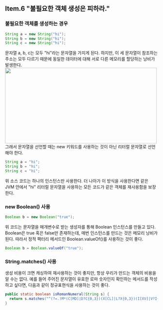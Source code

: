 ## Item.6 "불필요한 객체 생성은 피하라."
### 불필요한 객체를 생성하는 경우
```java
String a = new String("hi");
String b = new String("hi");
String c = new String("hi");
```
문자열 a, b, c는 모두 "hi"라는 문자열을 가지게 된다. 하지만, 이 세 문자열이 참조하는 주소는 모두 다르기 때문에 
동일한 데이터에 대해 서로 다른 메모리를 할당하는 낭비가 발생한다. <br>
<img src="https://github.com/user-attachments/assets/8d3d7d27-8ea8-422f-ae2c-b7168f66ead7" width="500" height="250">
<br>
그래서 문자열을 선언할 때는 new 키워드를 사용하는 것이 아닌 리터럴 문자열로 선언해야 한다. 
<br>
```java
String a = "hi";
String b = "hi";
String c = "hi";
```
위 소스 코드는 하나의 인스턴스만 사용한다. 더 나아가 이 방식을 사용한다면 같은 JVM 안에서 "hi" 리터럴 문자열을 사용하는 모든 코드가
같은 객체를 재사용함을 보장한다.

### new Boolean() 사용
```java
Boolean b = new Boolean("true");
```
위 코드는 문자열을 매개변수로 받는 생성자를 통해 Boolean 인스턴스를 만들고 있다. Boolean은 true 혹은 false만 존재하는데,
매번 인스턴스를 만드는 것은 메모리 낭비가 된다. 따라서 정적 팩터리 메서드인 Boolean.valueOf()를 사용하는 것이 좋다. 
```java
Boolean b = Boolean.valueOf("true");
```

### String.matches() 사용
생성 비용이 크면 캐싱하여 재사용하는 것이 좋지만, 항상 우리가 만드는 객체의 비용을 알 수는 없다. 
예를 들어 주어진 문자열이 유효한 로마 숫자인지 확인하는 메서드를 작성하고 싶다면, 다음과 같이 정규표현식을 사용하는 것이 좋다.
```java
public static boolean isRomanNumeral(String s) {
  return s.matches("^(?=.)M*(C[MD]|D?C{0,3})(X[CL]|L?X{0,3})(I[XV]|V?I{0,3})$");
}
```

